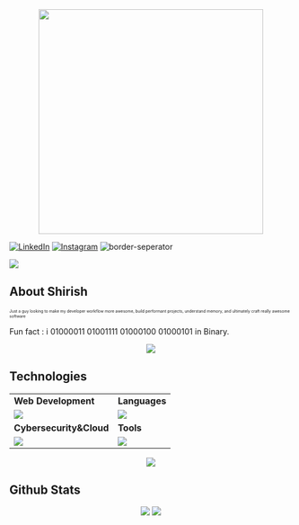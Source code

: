 <div style="text-align: center;"> 
  <img width="400" src="https://readme-typing-svg.herokuapp.com?font=JetBrains+Mono&weight=600&size=30&duration=3000&color=2AF7B4&width=535&lines=Hi%2C+I'm+Shirish%F0%9F%91%8B;Let's+Connect!"/>
</div>

[![LinkedIn](https://skillicons.dev/icons?i=linkedin)](https://www.linkedin.com/in/shirish-singh/)
[![Instagram](https://skillicons.dev/icons?i=instagram)](https://www.instagram.com/shirishsingh0986/)
![border-seperator](assets/borderseparator.gif) 
  
![](https://komarev.com/ghpvc/?username=Shirish0986)
## About Shirish
<p style="font-size:7px;">
Just a guy looking to make my developer workflow more awesome, build performant projects, understand memory, and ultimately craft really awesome software 
</p>
<p>Fun fact : i 01000011 01001111 01000100 01000101  in Binary. </p>
<p align="center"><img src= 'https://capsule-render.vercel.app/api?type=rect&color=gradient&height=2.5'/></p>

## Technologies
 
<table>
<tr>
	<td><strong>Web Development</strong></td>
	<td><strong>Languages</strong></td>
</tr>
<tr>
		<td><img src = "https://skillicons.dev/icons?i=html,css,js,react,tailwind,nodejs,express,bootstrap,express,firebase,mongodb" ></td>
		<td><img src = "https://skillicons.dev/icons?i=java,cpp&theme=dark"></td>
</tr>
<tr>
	<td><strong>Cybersecurity&Cloud</strong></td>
	<td><strong>Tools</strong></td>
</tr>
<tr>
	<td><img src = "https://skillicons.dev/icons?i=linux,docker,kubernetes,azure,netlify&theme=dark"></td>
	<td><img src = "https://skillicons.dev/icons?i=git,vscode,github,githubactions&theme=dark"></td>
</tr>
</table>

<p align="center"><img src= 'https://capsule-render.vercel.app/api?type=rect&color=gradient&height=2.5'/></p>

## Github Stats
<p style="display:flex; align=center; justify-content:center; ">
<img src="https://github-readme-stats.vercel.app/api?username=Shirish0986&theme=midnight-purple" style="margin-right:4px;">
<img src="https://streak-stats.demolab.com/?user=Shirish0986&theme=holi-theme">
</p>
